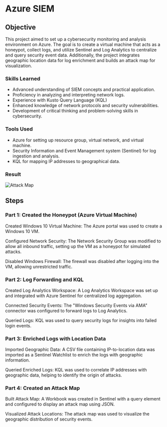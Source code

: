 # Azure SIEM

## Objective

This project aimed to set up a cybersecurity monitoring and analysis environment on Azure. The goal is to create a virtual machine that acts as a honeypot, collect logs, and utilize Sentinel and Log Analytics to centralize and query security event data. Additionally, the project integrates geographic location data for log enrichment and builds an attack map for visualization.
### Skills Learned


- Advanced understanding of SIEM concepts and practical application.
- Proficiency in analyzing and interpreting network logs.
- Experience with Kusto Query Language (KQL)
- Enhanced knowledge of network protocols and security vulnerabilities.
- Development of critical thinking and problem-solving skills in cybersecurity.

### Tools Used

- Azure for setting up resource group, virtual network, and virtual machine. 
- Security Information and Event Management system (Sentinel) for log ingestion and analysis.
- KQL for mapping IP addresses to geographical data.

### Result


![Attack Map](https://github.com/user-attachments/assets/7c4f2145-bdc5-43e6-a89e-424966996b88)




## Steps

### Part 1: Created the Honeypot (Azure Virtual Machine)

Created Windows 10 Virtual Machine:
The Azure portal was used to create a Windows 10 VM.

Configured Network Security:
The Network Security Group was modified to allow all inbound traffic, setting up the VM as a honeypot for simulated attacks.

Disabled Windows Firewall:
The firewall was disabled after logging into the VM, allowing unrestricted traffic.


### Part 2: Log Forwarding and KQL
Created Log Analytics Workspace:
A Log Analytics Workspace was set up and integrated with Azure Sentinel for centralized log aggregation.

Connected Security Events:
The "Windows Security Events via AMA" connector was configured to forward logs to Log Analytics.

Queried Logs:
KQL was used to query security logs for insights into failed login events.

### Part 3: Enriched Logs with Location Data
Imported Geographic Data:
A CSV file containing IP-to-location data was imported as a Sentinel Watchlist to enrich the logs with geographic information.

Queried Enriched Logs:
KQL was used to correlate IP addresses with geographic data, helping to identify the origin of attacks.

### Part 4: Created an Attack Map
Built Attack Map:
A Workbook was created in Sentinel with a query element and configured to display an attack map using JSON.

Visualized Attack Locations:
The attack map was used to visualize the geographic distribution of security events.

